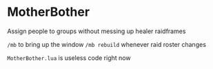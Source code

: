 # MotherBother
Assign people to groups without messing up healer raidframes

`/mb` to bring up the window
`/mb rebuild` whenever raid roster changes

`MotherBother.lua` is useless code right now

